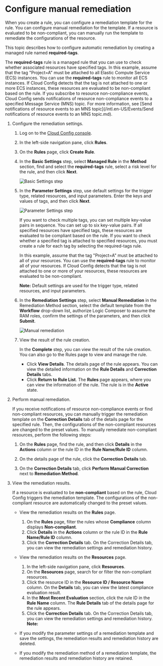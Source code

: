# Configure manual remediation

When you create a rule, you can configure a remediation template for the rule. You can configure manual remediation for the template. If a resource is evaluated to be non-compliant, you can manually run the template to remediate the configurations of the resource.

This topic describes how to configure automatic remediation by creating a managed rule named **required-tags**.

The **required-tags** rule is a managed rule that you can use to check whether associated resources have specified tags. In this example, assume that the tag "Project=A" must be attached to all Elastic Compute Service \(ECS\) instances. You can use the **required-tags** rule to monitor all ECS instances. If Cloud Config detects that the tag is not attached to one or more ECS instances, these resources are evaluated to be non-compliant based on the rule. If you subscribe to resource non-compliance events, Cloud Config sends notifications of resource non-compliance events to a specified Message Service \(MNS\) topic. For more information, see [Send notifications of resource events to an MNS topic](/intl.en-US/Events/Send notifications of resource events to an MNS topic.md).

1.  Configure the remediation settings.

    1.  Log on to the [Cloud Config console](https://config.console.aliyun.com).

    2.  In the left-side navigation pane, click **Rules**.

    3.  On the **Rules** page, click **Create Rule**.

    4.  In the **Basic Settings** step, select **Managed Rule** in the **Method** section, find and select the **required-tags** rule, select a risk level for the rule, and then click **Next**.

        ![Basic Settings step](https://static-aliyun-doc.oss-accelerate.aliyuncs.com/assets/img/en-US/9741333061/p86601.png)

    5.  In the **Parameter Settings** step, use default settings for the trigger type, related resources, and input parameters. Enter the keys and values of tags, and then click **Next**.

        ![Parameter Settings step](https://static-aliyun-doc.oss-accelerate.aliyuncs.com/assets/img/en-US/9741333061/p86602.png)

        If you want to check multiple tags, you can set multiple key-value pairs in sequence. You can set up to six key-value pairs. If all specified resources have specified tags, these resources are evaluated to be compliant based on the rule. If you want to check whether a specified tag is attached to specified resources, you must create a rule for each tag by selecting the required-tags rule.

        In this example, assume that the tag "Project=A" must be attached to all of your resources. You can use the **required-tags** rule to monitor all of your resources. If Cloud Config detects that the tag is not attached to one or more of your resources, these resources are evaluated to be non-compliant.

        **Note:** Default settings are used for the trigger type, related resources, and input parameters.

    6.  In the **Remediation Settings** step, select **Manual Remediation** in the Remediation Method section, select the default template from the **Workflow** drop-down list, authorize Logic Composer to assume the RAM roles, confirm the settings of the parameters, and then click **Submit**.

        ![Manual remediation](https://static-aliyun-doc.oss-accelerate.aliyuncs.com/assets/img/en-US/9266430161/p95309.png)

    7.  View the result of the rule creation.

        In the **Complete** step, you can view the result of the rule creation. You can also go to the Rules page to view and manage the rule.

        -   Click **View Details**. The details page of the rule appears. You can view the detailed information on the **Rule Details** and **Correction Details** tabs.
        -   Click **Return to Rule List**. The **Rules** page appears, where you can view the information of the rule. The rule is in the **Active** state.
2.  Perform manual remediation.

    If you receive notifications of resource non-compliance events or find non-compliant resources, you can manually trigger the remediation template on the **Correction Details** tab of the details page for the specified rule. Then, the configurations of the non-compliant resources are changed to the preset values. To manually remediate non-compliant resources, perform the following steps:

    1.  On the **Rules** page, find the rule, and then click **Details** in the **Actions** column or the rule ID in the **Rule Name/Rule ID** column.

    2.  On the details page of the rule, click the **Correction Details** tab.

    3.  On the **Correction Details** tab, click **Perform Manual Correction** next to **Remediation Method**.

3.  View the remediation results.

    If a resource is evaluated to be **non-compliant** based on the rule, Cloud Config triggers the remediation template. The configurations of the non-compliant resource are automatically changed to the preset values.

    -   View the remediation results on the **Rules** page.
        1.  On the **Rules** page, filter the rules whose **Compliance** column displays **Non-compliant**.
        2.  Click **Details** in the **Actions** column or the rule ID in the **Rule Name/Rule ID** column.
        3.  Click the **Correction Details** tab. On the Correction Details tab, you can view the remediation settings and remediation history.
    -   View the remediation results on the **Resources** page.
        1.  In the left-side navigation pane, click **Resources**.
        2.  On the **Resources** page, search for or filter the non-compliant resources.
        3.  Click the resource ID in the **Resource ID / Resource Name** column. On the **Details** tab, you can view the latest compliance evaluation result.
        4.  In the **Most Recent Evaluation** section, click the rule ID in the **Rule Name** column. The **Rule Details** tab of the details page for the rule appears.
        5.  Click the **Correction Details** tab. On the Correction Details tab, you can view the remediation settings and remediation history.
    **Note:**

    -   If you modify the parameter settings of a remediation template and save the settings, the remediation results and remediation history are deleted.
    -   If you modify the remediation method of a remediation template, the remediation results and remediation history are retained.

